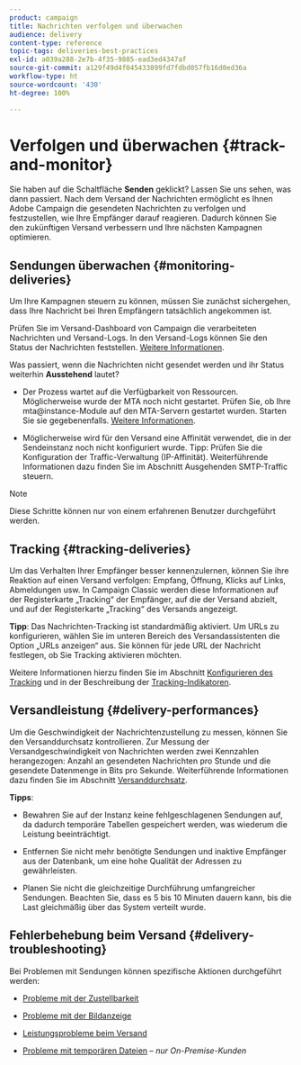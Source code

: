 ```yaml
---
product: campaign
title: Nachrichten verfolgen und überwachen
audience: delivery
content-type: reference
topic-tags: deliveries-best-practices
exl-id: a039a288-2e7b-4f35-9885-ead3ed4347af
source-git-commit: a129f49d4f045433899fd7fdbd057fb16d0ed36a
workflow-type: ht
source-wordcount: '430'
ht-degree: 100%

---
```


# Verfolgen und überwachen {#track-and-monitor}

Sie haben auf die Schaltfläche **Senden** geklickt? Lassen Sie uns sehen, was dann passiert. Nach dem Versand der Nachrichten ermöglicht es Ihnen Adobe Campaign die gesendeten Nachrichten zu verfolgen und festzustellen, wie Ihre Empfänger darauf reagieren. Dadurch können Sie den zukünftigen Versand verbessern und Ihre nächsten Kampagnen optimieren.

## Sendungen überwachen {#monitoring-deliveries}

Um Ihre Kampagnen steuern zu können, müssen Sie zunächst sichergehen, dass Ihre Nachricht bei Ihren Empfängern tatsächlich angekommen ist.

Prüfen Sie im Versand-Dashboard von Campaign die verarbeiteten Nachrichten und Versand-Logs.
In den Versand-Logs können Sie den Status der Nachrichten feststellen. [Weitere Informationen](about-delivery-monitoring.md).

Was passiert, wenn die Nachrichten nicht gesendet werden und ihr Status weiterhin **Ausstehend** lautet?

* Der Prozess wartet auf die Verfügbarkeit von Ressourcen. Möglicherweise wurde der MTA noch nicht gestartet.
Prüfen Sie, ob Ihre mta@instance-Module auf den MTA-Servern gestartet wurden. Starten Sie sie gegebenenfalls. [Weitere Informationen](../../production/using/administration.md).

* Möglicherweise wird für den Versand eine Affinität verwendet, die in der Sendeinstanz noch nicht konfiguriert wurde.
Tipp: Prüfen Sie die Konfiguration der Traffic-Verwaltung (IP-Affinität). Weiterführende Informationen dazu finden Sie im Abschnitt Ausgehenden SMTP-Traffic steuern.

>[!NOTE]
>
>Diese Schritte können nur von einem erfahrenen Benutzer durchgeführt werden.

## Tracking {#tracking-deliveries}

Um das Verhalten Ihrer Empfänger besser kennenzulernen, können Sie ihre Reaktion auf einen Versand verfolgen: Empfang, Öffnung, Klicks auf Links, Abmeldungen usw. In Campaign Classic werden diese Informationen auf der Registerkarte „Tracking“ der Empfänger, auf die der Versand abzielt, und auf der Registerkarte „Tracking“ des Versands angezeigt.

**Tipp**: Das Nachrichten-Tracking ist standardmäßig aktiviert. Um URLs zu konfigurieren, wählen Sie im unteren Bereich des Versandassistenten die Option „URLs anzeigen“ aus. Sie können für jede URL der Nachricht festlegen, ob Sie Tracking aktivieren möchten.

Weitere Informationen hierzu finden Sie im Abschnitt [Konfigurieren des Tracking](how-to-configure-tracked-links.md) und in der Beschreibung der [Tracking-Indikatoren](../../reporting/using/delivery-reports.md#tracking-indicators).

## Versandleistung {#delivery-performances}

Um die Geschwindigkeit der Nachrichtenzustellung zu messen, können Sie den Versanddurchsatz kontrollieren. Zur Messung der Versandgeschwindigkeit von Nachrichten werden zwei Kennzahlen herangezogen: Anzahl an gesendeten Nachrichten pro Stunde und die gesendete Datenmenge in Bits pro Sekunde. Weiterführende Informationen dazu finden Sie im Abschnitt [Versanddurchsatz](../../reporting/using/global-reports.md#delivery-throughput).

**Tipps**:

* Bewahren Sie auf der Instanz keine fehlgeschlagenen Sendungen auf, da dadurch temporäre Tabellen gespeichert werden, was wiederum die Leistung beeinträchtigt.

* Entfernen Sie nicht mehr benötigte Sendungen und inaktive Empfänger aus der Datenbank, um eine hohe Qualität der Adressen zu gewährleisten.

* Planen Sie nicht die gleichzeitige Durchführung umfangreicher Sendungen. Beachten Sie, dass es 5 bis 10 Minuten dauern kann, bis die Last gleichmäßig über das System verteilt wurde.

## Fehlerbehebung beim Versand {#delivery-troubleshooting}

Bei Problemen mit Sendungen können spezifische Aktionen durchgeführt werden:

* [Probleme mit der Zustellbarkeit](../../production/using/performance-and-throughput-issues.md#deliverability_issues)

* [Probleme mit der Bildanzeige](../../production/using/image-display-issues.md)

* [Leistungsprobleme beim Versand](delivery-performances.md)

* [Probleme mit temporären Dateien](../../production/using/temporary-files.md) – *nur On-Premise-Kunden*
